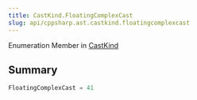 ```yaml
---
title: CastKind.FloatingComplexCast
slug: api/cppsharp.ast.castkind.floatingcomplexcast
---
```

Enumeration Member in [CastKind](/api/cppsharp/ast/castkind)

## Summary



```csharp
FloatingComplexCast = 41
```

